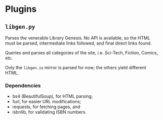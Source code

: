 # Plugins

## `libgen.py`
Parses the venerable Library Genesis.
No API is available, so the HTML must be parsed, intermediate links followed, and final direct links found.

Queries and parses all categories of the site, i.e. Sci-Tech, Fiction, Comics, etc.

Only the `libgen.io` mirror is parsed for now; the others yield different HTML.

### Dependencies
* bs4 (BeautifulSoup), for HTML parsing;
* furl, for easier URL modifications;
* requests, for fetching pages, and
* isbnlib, for validating ISBN numbers.

